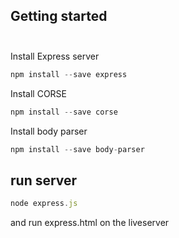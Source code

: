 ## Getting started <br/><br/>

Install Express server <br/>
```js
npm install --save express
```

Install CORSE <br/>
```js
npm install --save corse
```

Install body parser <br/>
```js
npm install --save body-parser
```

## run server <br/>
```js
node express.js
```
and run express.html on the liveserver
